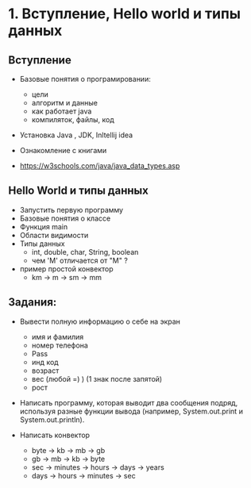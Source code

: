 
# 1. Вступление, Hello world и типы данных

## Вступление

* Базовые понятия о програмировании:
  * цели
  * алгоритм и данные 
  * как работает java 
  * компиляток, файлы, код 
* Установка Java , JDK, Inltellij idea
* Ознакомление с книгами

* https://w3schools.com/java/java_data_types.asp

## Hello World и типы данных

* Запустить первую программу 
* Базовые понятия о классе 
* Функция main 
* Области видимости
* Типы данных 
    * int, double, char, String, boolean
    * чем 'M' отличается от "M" ?
* пример простой конвектор 
  * km -> m -> sm -> mm

## Задания:       
*  Вывести полную информацию о себе на экран
    * имя и фамилия
    * номер телефона
    * Pass
    * инд код 
    * возраст 
    * вес (любой =) ) (1 знак после запятой)
    * рост 

* Написать программу, которая выводит два сообщения подряд, используя разные функции вывода (например, System.out.print и System.out.println).

* Написать конвектор 
  * byte -> kb -> mb -> gb 
  * gb -> mb -> kb -> byte 
  * sec -> minutes -> hours -> days -> years 
  * days -> hours -> minutes -> sec

